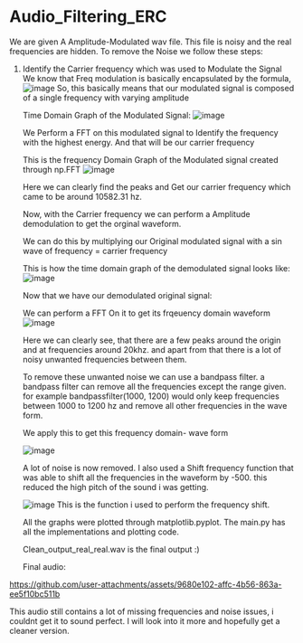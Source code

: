 
# Audio_Filtering_ERC

We are given A Amplitude-Modulated wav file. This file is noisy and the real frequencies are hidden.
To remove the Noise we follow these steps:
1) Identify the Carrier frequency which was used to Modulate the Signal
   We know that Freq modulation is basically encapsulated by the formula, ![image](https://github.com/user-attachments/assets/9d0724b4-04cd-4487-9389-b675f9099366)
   So, this basically means that our modulated signal is composed of a single frequency with varying amplitude

   Time Domain Graph of the Modulated Signal:
   ![image](https://github.com/user-attachments/assets/4a0c5434-3135-4754-9990-ab54bde2f95a)

   We Perform a FFT on this modulated signal to Identify the frequency with the highest energy. And that will be our carrier frequency

   This is the frequency Domain Graph of the Modulated signal created through np.FFT
   ![image](https://github.com/user-attachments/assets/43f5b4c6-a4fd-49c6-ba25-f27c6e9a3389)

   Here we can clearly find the peaks and Get our carrier frequency which came to be around 10582.31 hz.

   Now, with the Carrier frequency we can perform a Amplitude demodulation to get the orginal waveform.

   We can do this by multiplying our Original modulated signal with a sin wave of frequency = carrier frequency

   This is how the time domain graph of the demodulated signal looks like:
   ![image](https://github.com/user-attachments/assets/1e661e3e-f00a-407c-9775-b12df7c03623)


   Now that we have our demodulated original signal:

   We can perform a FFT On it to get its frqeuency domain waveform
   ![image](https://github.com/user-attachments/assets/34ef6d1d-8710-4720-ac31-aacf377c4680)

   Here we can clearly see, that there are a few peaks around the origin and at frequencies around 20khz.
   and apart from that there is a lot of noisy unwanted frequencies between them.

   To remove these unwanted noise we can use a bandpass filter.
   a bandpass filter can remove all the frequencies except the range given.
   for example bandpassfilter(1000, 1200) would only keep frequencies between 1000 to 1200 hz and remove all other frequencies in the wave form.

   We apply this to get this frequency domain- wave form

   ![image](https://github.com/user-attachments/assets/0946b7aa-8513-4140-8674-2aed08854472)

   A lot of noise is now removed.
   I also used a Shift frequency function that was able to shift all the frequencies in the waveform by -500.
   this reduced the high pitch of the sound i was getting.

   ![image](https://github.com/user-attachments/assets/5632aadb-42f1-4e1b-9198-036ecbfd252f)
   This is the function i used to perform the frequency shift.

   All the graphs were plotted through matplotlib.pyplot. The main.py has all the implementations and plotting code.

   Clean_output_real_real.wav is the final output :) 

   Final audio: 

https://github.com/user-attachments/assets/9680e102-affc-4b56-863a-ee5f10bc511b

This audio still contains a lot of missing frequencies and noise issues, i couldnt get it to sound perfect. I will look into it more and hopefully get a cleaner version.




   



